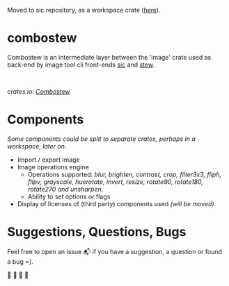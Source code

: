Moved to sic repository, as a workspace crate ([here](https://github.com/foresterre/sic/tree/workspace_combostew/combostew)).

# combostew

Combostew is an intermediate layer between the 'image' crate used as back-end by image tool cli front-ends
[sic](https://github.com/foresterre/sic) and [stew](https://github.com/foresterre/stew).

<br>

_crates.io: [Combostew](https://crates.io/crates/combostew)_

# Components

_Some components could be split to separate crates, perhaps in a workspace, later on._

* Import / export image
* Image operations engine
    * Operations supported: _blur, brighten, contrast, crop, filter3x3, fliph, flipv, grayscale, huerotate, invert, resize, rotate90, rotate180, rotate270 and unsharpen._
    * Ability to set options or flags
* Display of licenses of (third party) components used _(will be moved)_

# Suggestions, Questions, Bugs

Feel free to open an issue :mailbox_with_mail: if you have a suggestion, a question or found a bug =).

:guitar: :trumpet: :violin: :saxophone:
